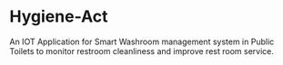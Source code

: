 # Hygiene-Act
An IOT Application for Smart Washroom management system in Public Toilets to monitor restroom cleanliness and improve rest room service.
